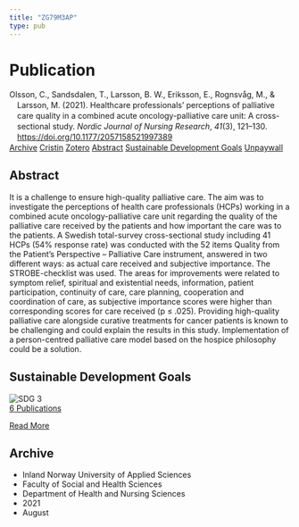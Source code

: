 ```yaml
---
title: "ZG79M3AP"
type: pub
---
```

<h1>Publication</h1>
<article id="csl-bib-container-ZG79M3AP" class="csl-bib-container">
  <div class="csl-bib-body" style="line-height: 1.35; padding-left: 1em; text-indent:-1em;">
  <div class="csl-entry">Olsson, C., Sandsdalen, T., Larsson, B. W., Eriksson, E., Rognsv&#xE5;g, M., &amp; Larsson, M. (2021). Healthcare professionals&#x2019; perceptions of palliative care quality in a combined acute oncology-palliative care unit: A cross-sectional study. <i>Nordic Journal of Nursing Research</i>, <i>41</i>(3), 121&#x2013;130. <a href="https://doi.org/10.1177/2057158521997389">https://doi.org/10.1177/2057158521997389</a></div>
</div>
  <div class="csl-bib-buttons">
    <a href="#taxonomy-article-ZG79M3AP" class="csl-bib-button">Archive</a>
    <a href="https://app.cristin.no/results/show.jsf?id=1928673" alt="Cristin URL" class="csl-bib-button">Cristin</a>
    <a href="http://zotero.org/groups/5402882/items/ZG79M3AP" alt="Zotero URL" class="csl-bib-button">Zotero</a>
    <a href="#abstract-article-ZG79M3AP" class="csl-bib-button">Abstract</a>
    <a href="#sdg-article-ZG79M3AP" class="csl-bib-button">Sustainable Development Goals</a>
    <a href="https://journals.sagepub.com/doi/pdf/10.1177/2057158521997389" class="csl-bib-button">Unpaywall</a>
  </div>
  <div id="csl-bib-meta-container-ZG79M3AP"></div>
</article>
<div id="csl-bib-meta-ZG79M3AP" class="csl-bib-meta">
  <article id="abstract-article-ZG79M3AP" class="abstract-article">
    <h1>Abstract</h1>
    It is a challenge to ensure high-quality palliative care. The aim was to investigate the perceptions of health care professionals (HCPs) working in a combined acute oncology-palliative care unit regarding the quality of the palliative care received by the patients and how important the care was to the patients. A Swedish total-survey cross-sectional study including 41 HCPs (54% response rate) was conducted with the 52 items Quality from the Patient’s Perspective – Palliative Care instrument, answered in two different ways: as actual care received and subjective importance. The STROBE-checklist was used. The areas for improvements were related to symptom relief, spiritual and existential needs, information, patient participation, continuity of care, care planning, cooperation and coordination of care, as subjective importance scores were higher than corresponding scores for care received (p ≤ .025). Providing high-quality palliative care alongside curative treatments for cancer patients is known to be challenging and could explain the results in this study. Implementation of a person-centred palliative care model based on the hospice philosophy could be a solution.
  </article>
  <article id="sdg-article-ZG79M3AP" class="sdg-article">
    <h1>Sustainable Development Goals</h1>
    <div class="sdg-container"><div id="sdg3" class="sdg"> <img src="{{< params subfolder >}}images/sdg/sdg03_en.png" class="image" alt="SDG 3"> <div class="sdg-overlay"> <a href="{{< params subfolder >}}en/archive/?sdg=3#archive" class="sdg-publication-count"><span>6</span> Publications</a> <p><a href="https://sdgs.un.org/goals/goal3" class="sdg-read-more">Read More</a></p> </div> </div></div>
  </article>
  <article id="taxonomy-article-ZG79M3AP" class="taxonomy-article">
    <h1>Archive</h1>
    <ul>
      <li>Inland Norway University of Applied Sciences</li>
      <li>Faculty of Social and Health Sciences</li>
      <li>Department of Health and Nursing Sciences</li>
      <li>2021</li>
      <li>August</li>
    </ul>
  </article>
</div>
